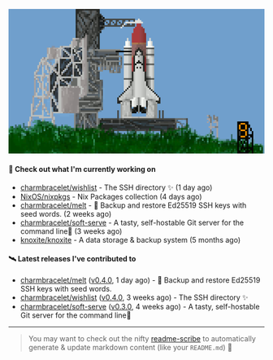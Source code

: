 ![](https://raw.githubusercontent.com/penguwin/penguwin/master/assets/shuttle.gif)

#### 🚀 Check out what I'm currently working on

- [charmbracelet/wishlist](https://github.com/charmbracelet/wishlist) - The SSH directory ✨ (1 day ago)
- [NixOS/nixpkgs](https://github.com/NixOS/nixpkgs) - Nix Packages collection (4 days ago)
- [charmbracelet/melt](https://github.com/charmbracelet/melt) - 🧊 Backup and restore Ed25519 SSH keys with seed words. (2 weeks ago)
- [charmbracelet/soft-serve](https://github.com/charmbracelet/soft-serve) - A tasty, self-hostable Git server for the command line🍦 (3 weeks ago)
- [knoxite/knoxite](https://github.com/knoxite/knoxite) - A data storage &amp; backup system (5 months ago)

#### 🛰️ Latest releases I've contributed to

- [charmbracelet/melt](https://github.com/charmbracelet/melt) ([v0.4.0](https://github.com/charmbracelet/melt/releases/tag/v0.4.0), 1 day ago) - 🧊 Backup and restore Ed25519 SSH keys with seed words.
- [charmbracelet/wishlist](https://github.com/charmbracelet/wishlist) ([v0.4.0](https://github.com/charmbracelet/wishlist/releases/tag/v0.4.0), 3 weeks ago) - The SSH directory ✨
- [charmbracelet/soft-serve](https://github.com/charmbracelet/soft-serve) ([v0.3.0](https://github.com/charmbracelet/soft-serve/releases/tag/v0.3.0), 4 weeks ago) - A tasty, self-hostable Git server for the command line🍦

---

> You may want to check out the nifty [readme-scribe](https://github.com/muesli/readme-scribe) to automatically generate & update markdown content (like your `README.md`) 🔭
